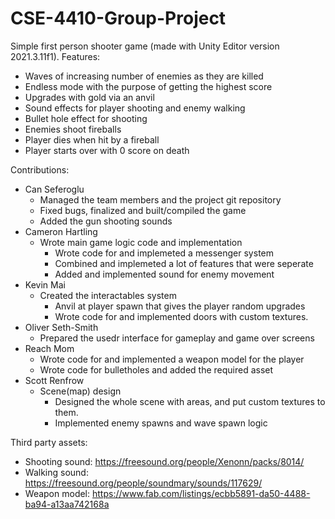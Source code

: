 # CSE-4410-Group-Project

Simple first person shooter game (made with Unity Editor version 2021.3.11f1). Features:
- Waves of increasing number of enemies as they are killed
- Endless mode with the purpose of getting the highest score
- Upgrades with gold via an anvil
- Sound effects for player shooting and enemy walking
- Bullet hole effect for shooting
- Enemies shoot fireballs
- Player dies when hit by a fireball
- Player starts over with 0 score on death

Contributions:
- Can Seferoglu 
  - Managed the team members and the project git repository
  - Fixed bugs, finalized and built/compiled the game
  - Added the gun shooting sounds
- Cameron Hartling
  - Wrote main game logic code and implementation
    - Wrote code for and implemeted a messenger system
    - Combined and implemeted a lot of features that were seperate
    - Added and implemented sound for enemy movement 
- Kevin Mai
  - Created the interactables system
    - Anvil at player spawn that gives the player random upgrades
    - Wrote code for and implemented doors with custom textures.
- Oliver Seth-Smith
  - Prepared the usedr interface for gameplay and game over screens
- Reach Mom
  - Wrote code for and implemented a weapon model for the player
  - Wrote code for bulletholes and added the required asset
- Scott Renfrow
  - Scene(map) design
    - Designed the whole scene with areas, and put custom textures to them.
    - Implemented enemy spawns and wave spawn logic

Third party assets:
- Shooting sound: https://freesound.org/people/Xenonn/packs/8014/
- Walking sound: https://freesound.org/people/soundmary/sounds/117629/
- Weapon model: https://www.fab.com/listings/ecbb5891-da50-4488-ba94-a13aa742168a
